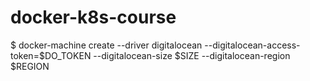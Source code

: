 # docker-k8s-course


$ docker-machine create --driver digitalocean --digitalocean-access-token=$DO_TOKEN --digitalocean-size $SIZE --digitalocean-region $REGION

